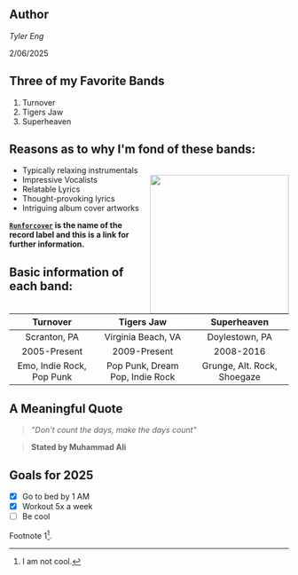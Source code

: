 ## **Author**

*Tyler Eng*

 2/06/2025

## **Three of my Favorite Bands**
1. Turnover
2. Tigers Jaw
3. Superheaven

## **Reasons as to why I'm fond of these bands:**
- Typically relaxing instrumentals
- Impressive Vocalists  <img src="https://images.squarespace-cdn.com/content/v1/5ab91f0fe17ba31599313b09/39b35bde-dc23-4c33-b96a-11df9686c5de/run-for-cover-records-logo.jpg" width="250" img align="right"> 
- Relatable Lyrics
- Thought-provoking lyrics
- Intriguing album cover artworks

**[```Runforcover```](https://runforcoverrecords.com/) is the name of the record label and this is a link for further information.**

## **Basic information of each band:**

|Turnover|Tigers Jaw|Superheaven|
|:---:|:---:|:---:|
|Scranton, PA| Virginia Beach, VA|Doylestown, PA|
|2005-Present|2009-Present|2008-2016|
|Emo, Indie Rock, Pop Punk| Pop Punk, Dream Pop, Indie Rock| Grunge, Alt. Rock, Shoegaze|

## **A Meaningful Quote**

> *"Don't count the days, make the days count"*

> **Stated by Muhammad Ali**

## **Goals for 2025**
- [x] Go to bed by 1 AM
- [x] Workout 5x a week
- [ ] Be cool
      
Footnote 1[^1].

[^1]: I am not cool.
